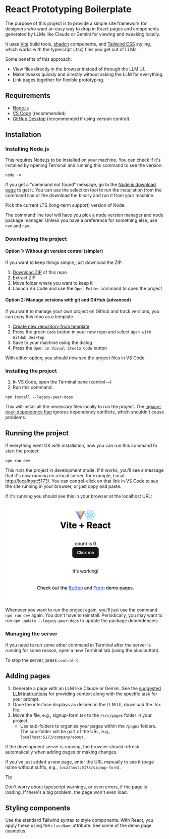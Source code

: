 # React Prototyping Boilerplate

The purpose of this project is to provide a simple site framework for designers who want an easy way to drop in React pages and components generated by LLMs like Claude or Gemini for viewing and tweaking locally.

It uses [Vite](https://vite.dev/) build tools, [shadcn](https://ui.shadcn.com/) components, and [Tailwind CSS](https://tailwindcss.com/) styling, which works with the typescript (.tsx) files you get out of LLMs.

Some benefits of this approach:

- View files directly in the browser instead of through the LLM UI.
- Make tweaks quickly and directly without asking the LLM for everything.
- Link pages together for flexible prototyping.

## Requirements

- [Node.js](https://nodejs.org/en/download)
- [VS Code](https://code.visualstudio.com/Download) (recommended)
- [GitHub Desktop](https://central.github.com/deployments/desktop/desktop/latest/darwin-arm64) (recommended if using version control)

## Installation

### Installing Node.js

This requires Node.js to be installed on your machine. You can check if it's installed by opening Terminal and running this command to see the version: 

```
node -v
```

If you get a "command not found" message, go to the [Node.js download page](https://nodejs.org/en/download) to get it. You can use the selection tool to run the installation from the command line or the download the binary and run it from your machine.

Pick the current LTS (long-term support) version of Node.

The command line tool will have you pick a node version manager and node package manager. Unless you have a preference for something else, use `nvm` and `npm`.

### Downloading the project

#### Option 1: Without git version control (simpler)

If you want to keep things simple, just download the ZIP.

1. [Download ZIP](https://github.com/pglevy/vibe-coding-boilerplate/archive/refs/heads/main.zip) of this repo
1. Extract ZIP
1. Move folder where you want to keep it
1. Launch VS Code and use the `Open Folder` command to open the project

#### Option 2: Manage versions with git and GitHub (advanced)

If you want to manage your own project on Github and track versions, you can copy this repo as a template.

1. [Create new repository from template](https://github.com/new?template_name=vibe-coding-boilerplate)
1. Press the green `Code` button in your new repo and select `Open with GitHub Desktop`
1. Save to your machine using the dialog
1. Press the `Open in Visual Studio Code` button

With either option, you should now see the project files in VS Code.

### Installing the project

1. In VS Code, open the Terminal pane (control-~)
1. Run this command:

```
npm install --legacy-peer-deps
```

This will install all the necessary files locally to run the project. The [legacy-peer-dependency flag](https://ui.shadcn.com/docs/react-19#solution-1---force-or---legacy-peer-deps) ignores dependency conflicts, which shouldn't cause problems.

## Running the project

If everything went OK with installation, now you can run this command to start the project: 

```
npm run dev
``` 

This runs the project in development mode. If it works, you'll see a message that it's now running on a local server, for example, Local: [http://localhost:5173/](http://localhost:5173/). You can control-click on that link in VS Code to see the site running in your browser, or just copy and paste.

If it's running you should see this in your browser at the localhost URL:

![Screenshot of homepage](public/home-confirmation.png)

Whenever you want to run the project again, you'll just use the command `npm run dev` again. You don't have to reinstall. Periodically, you may want to run `npm update --legacy-peer-deps` to update the package dependencies.

### Managing the server

If you need to run some other command in Terminal after the server is running for some reason, open a new Terminal tab (using the plus button).

To stop the server, press `control-C`.

## Adding pages

1. Generate a page with an LLM like Claude or Gemini. See the [suggested LLM instructions](LLM_INSTRUCTIONS.md) for providing context along with the specific task for your prompt.
1. Once the interface displays as desired in the LLM UI, download the .tsx file.
1. Move the file, e.g., signup-form.tsx to the `/src/pages` folder in your project.
    - Use sub-folders to organize your pages within the `/pages` folders. The sub-folder will be part of the URL, e.g., `localhost:5173/company/about`.

If the development server is running, the browser should refresh automatically when adding pages or making changes.

If you've just added a new page, enter the URL manually to see it (page name without suffix, e.g., `localhost:5173/signup-form`).

> [!TIP]
> Don't worry about typescript warnings, or even errors, if the page is loading. If there's a big problem, the page won't even load.

## Styling components

Use the standard Tailwind syntax to style components. With React, you apply these using the `className` attribute. See some of the demo page examples.